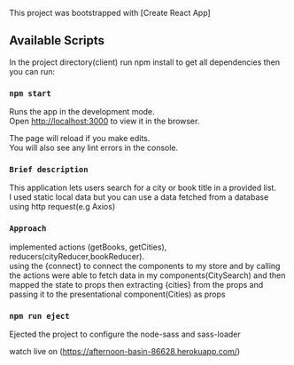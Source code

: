 This project was bootstrapped with [Create React App]

## Available Scripts

In the project directory(client) run npm install to get all dependencies then you can run:

### `npm start`

Runs the app in the development mode.<br>
Open [http://localhost:3000](http://localhost:3000) to view it in the browser.

The page will reload if you make edits.<br>
You will also see any lint errors in the console.

### `Brief description`

This application lets users search for a city or book title in a provided list.<br>
I used static local data but you can use a data fetched from a database using http request(e.g Axios)

### `Approach`

implemented actions (getBooks, getCities), reducers(cityReducer,bookReducer).<br>
using the {connect} to connect the components to my store and by calling the actions were able
to fetch data in my components(CitySearch) and then mapped the state to props then extracting
{cities} from the props and passing it to the presentational component(Cities) as props

### `npm run eject`
Ejected the project to configure the node-sass and sass-loader

watch live on (https://afternoon-basin-86628.herokuapp.com/)




